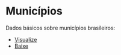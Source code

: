 # Municípios

Dados básicos sobre municípios brasileiros:

* [Visualize](data/municipios.csv)
* [Baixe](https://github.com/mapaslivres/municipios/raw/master/data/municipios.csv)
